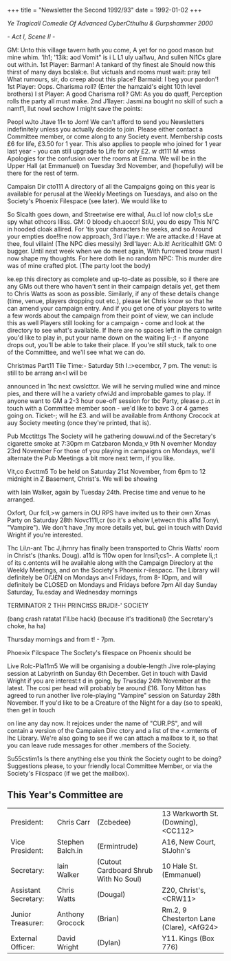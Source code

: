 +++
title = "Newsletter the Second 1992/93"
date = 1992-01-02
+++
 
_Ye Tragicall Comedie Of Advanced CyberCthulhu & Gurpshammer 2000_

_- Act I, Scene II -_

GM:	Unto this village tavern hath you come,
A yet for no good mason but mine whim. 'lh1; '13ik: aod Vomit" is i L L1 uly uai1wu, And sullen Nl1Cs glare out with.in.
1st Player:  Barman! A tankard of thy finest ale
Should now this thirst of many days bcslak:e. But victuals and rooms must wait: pray tell What rumours, sir, do creep about this place?
Barmaid:	I beg your pardon'!
1st Player:	Oops. Charisma roll?
(Enter the hamzaid's eight 10th level brothers)
l st Player:  A good Charisma roll?
GM:	As you do quaff,
Perception rolls the party all must make.
2nd J1layer: Jasmi.na bought no skill of such a namf1,
llut nowI sechow I might save the points:

Peopl wJto Jtave 11« to Jom!
We can't afford to send you Newsletters indefinitely unless you actually decide to join. Please either contact a Committee member, or come along to any Society event. Membership costs £6 for life, £3.50 for 1 year. This also applies to people who joined for 1 year last year - you can still upgrade to Life for only £2.
w dt111 M «mss
Apologies for the confusion over the rooms at Emma. We will be in the Upper Hall (at Emmanuel) on Tuesday 3rd November, and (hopefully) will be there for the rest of term.

Campaisn Dir cto111
A directory of all the Campaigns going on this year is available for perusal at the Weekly Meetings on Tuesdays, and also on the Society's Phoenix Filespace (see later). We would like to

So Slcalth goes down, and Streetwise ere
withal,
Au.cl lo! now clo1;s sLe spy what othcors llliss.
GM:	0 bloody ch.aoccr! StiU, you do espy This Nl'C in hooded cloak allired.
For 'tis your characters he seeks, and so Around your empties doe!!he now approach,
3rd l'laye.r: We are attacke.d ! Have at thee, foul villain!
(The NPC dies messily)
3rdl'layer: A.b.it! Acriticalhit!
GM:	0  bugger.
Until next week when we do meet again,
With furrowed brow must I now shape my thoughts.
For here doth lie no random NPC:
This murder dire was of mine crafted plot.
(The party loot the body)

ke.ep this directory as complete and up-to-date as possible, so iI there are any GMs out there who haven't sent in their campaign details yet, get them to Chris Watts as soon as possible. Similarly, if any of these details change (time, venue, players dropping out etc.), please let Chris know so that he can amend your campaign entry. And if you get one of your players to write a few words about the campaign from their point of view, we can include this as well
Players still looking for a campaign - come and look at the directory to see what's available. If lhere are no spaces left in the campaign you'd like to play in, put your name down on the waiting li-;t - if anyone drops out, you'll be able to take their place. If you're still stuck, talk to one of the Committee, and we'll see what we can do.

Christmas Part11
Tiie Time:- Saturday 5th I.:>ecembcr, 7 pm. The venut: is still to be arrang an<l will be

announced in 1hc next cwslcttcr. We will he serving mulled wine and mince pies, and there will he a variety ofwiJd and improbable games to play. If anyone want to GM a 2-3 hour oue-off session for tbc Party, please p..ct in touch with a Committee member soon - we'd like to bavc 3 or 4 games going on. Ticket-; will he £3. and will be available from Anthony Crocock at auy Society meeting (once they're printed, that is).

Pub Mcctittgs
The Society will he gathering dowuwi.nd of the Secretary's cigarette smoke at 7:30pm m Catzbaron
Monda_v 9th N ovemher
Monday 23rd November
For those of you playing in campaigns on Mondays, we'll alternate the Pub Meetings a bit more next term, if you like.

Vit,co £vcttm5
To be held on Saturday 21st November, from 6pm to 12 midnight in Z Basement, Christ's. We will be showing

with  Iain  Walker,  again  by  Tuesday  24th.
Precise time and venue to he arranged.

Oxfort,
Our fcll,>w gamers in OU RPS have invited us to their own Xmas Party on Saturday 28th Novc111l,cr (so it's a ehoiw l,etwecn this a11d Tony\ "Vampire"). We don't have ,1ny more details yet, buL gei in touch with David Wright if you're interested.

Thc Li\n-ant
Tbc J,ihrnry has finally been transported to Chris Watts' room in Christ's (thanks. Doug). a11d is 110w open for lrnsi1;cs1-. A complete li,;t of its c.ontcnts will he availahle along with the Campaign Direclory at the Weekly Meetings, and on the Society's Phoenix r-ilespacc. The Library will definitely be Ol'J£N on
Mondays an<l Fridays, from 8- IOpm,
and will definitely be CLOSED on
Mondays and Fridays before 7pm All day Sunday
Saturday, Tu.esday and Wednesday mornings

TERMINATOR 2
THH PRINCltSS BRJDl!-'
SOCIE1Y

(bang crash ratatat I'll.be hack) (because it's traditional)
(the Secretary's choke, ha ha)

Thursday mornings and from t! - 7pm.

Phoe»ix f'ilcspace
The Soc1ety's filespace on Phoenix should be

Live Rolc-Pla11m5
We will be organising a double-length Jive role-playing session at Labyrinth on Sunday 6th December. Get in touch with David Wright if you are interest:t d in going, by Trwsday 24th November at the latest. The cosi per head will probably be around £16.
Tony Mitton has agreed to run another live role-playing "Vampire" session on Saturday 28th November. If you'd like to be a Creature of the Night for a day (so to speak), then get in touch

on line any day now. It rejoices under the name of "CUR.PS", and will contain a version of the Campaien Dirc ctory and a list of the <.xmtents of lhc Library. We're also going to see if we can attach a mailbox to it, so that you can leave rude messages for other .members of the Society.

Su55cstim1s
Is there anything else you think the Society ought to be doing? Suggestions please, to your friendly local Committee Member, or via the Society's Filcspacc (if we get the mailbox).

## This Year's Committee are

| | | | |
|-|-|-|-|
|President:| Chris Carr	|(Zcbedee) | 13 Warkworth St. (Downing), \<CC112\> |
|Vice President:| Stephen Balch.in|	(Ermintrude) | A16, New Court, StJohn's |
|Secretary:| Iain Walker	|(Cutout Cardboard Shrub With No Soul) | 10 Hale St. (Emmanuel) |
|Assistant Secretary:|  Chris Watts	|	(Dougal) | Z20, Christ's, \<CRW11\> |
|Junior Treasurer: |Anthony Grocock	| (Brian)| Rm.2, 9 Chesterton Lane (Clare), \<AfG24\> |
|External Officer:|David Wright		| (Dylan)| Y11. Kings (Box 776) |
